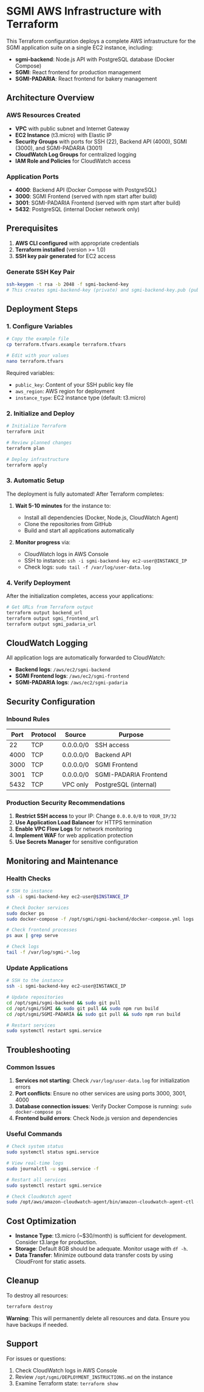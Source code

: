 # SGMI AWS Infrastructure with Terraform

This Terraform configuration deploys a complete AWS infrastructure for the SGMI application suite on a single EC2 instance, including:

- **sgmi-backend**: Node.js API with PostgreSQL database (Docker Compose)
- **SGMI**: React frontend for production management
- **SGMI-PADARIA**: React frontend for bakery management

## Architecture Overview

### AWS Resources Created
- **VPC** with public subnet and Internet Gateway
- **EC2 Instance** (t3.micro) with Elastic IP
- **Security Groups** with ports for SSH (22), Backend API (4000), SGMI (3000), and SGMI-PADARIA (3001)
- **CloudWatch Log Groups** for centralized logging
- **IAM Role and Policies** for CloudWatch access

### Application Ports
- **4000**: Backend API (Docker Compose with PostgreSQL)
- **3000**: SGMI Frontend (served with npm start after build)
- **3001**: SGMI-PADARIA Frontend (served with npm start after build)
- **5432**: PostgreSQL (internal Docker network only)

## Prerequisites

1. **AWS CLI configured** with appropriate credentials
2. **Terraform installed** (version >= 1.0)
3. **SSH key pair generated** for EC2 access

### Generate SSH Key Pair
```bash
ssh-keygen -t rsa -b 2048 -f sgmi-backend-key
# This creates sgmi-backend-key (private) and sgmi-backend-key.pub (public)
```

## Deployment Steps

### 1. Configure Variables
```bash
# Copy the example file
cp terraform.tfvars.example terraform.tfvars

# Edit with your values
nano terraform.tfvars
```

Required variables:
- `public_key`: Content of your SSH public key file
- `aws_region`: AWS region for deployment
- `instance_type`: EC2 instance type (default: t3.micro)

### 2. Initialize and Deploy
```bash
# Initialize Terraform
terraform init

# Review planned changes
terraform plan

# Deploy infrastructure
terraform apply
```

### 3. Automatic Setup

The deployment is fully automated! After Terraform completes:

1. **Wait 5-10 minutes** for the instance to:
   - Install all dependencies (Docker, Node.js, CloudWatch Agent)
   - Clone the repositories from GitHub
   - Build and start all applications automatically

2. **Monitor progress** via:
   - CloudWatch logs in AWS Console
   - SSH to instance: `ssh -i sgmi-backend-key ec2-user@INSTANCE_IP`
   - Check logs: `sudo tail -f /var/log/user-data.log`

### 4. Verify Deployment
After the initialization completes, access your applications:
```bash
# Get URLs from Terraform output
terraform output backend_url
terraform output sgmi_frontend_url
terraform output sgmi_padaria_url
```

## CloudWatch Logging

All application logs are automatically forwarded to CloudWatch:

- **Backend logs**: `/aws/ec2/sgmi-backend`
- **SGMI Frontend logs**: `/aws/ec2/sgmi-frontend`
- **SGMI-PADARIA logs**: `/aws/ec2/sgmi-padaria`

## Security Configuration

### Inbound Rules
| Port | Protocol | Source | Purpose |
|------|----------|---------|---------|
| 22 | TCP | 0.0.0.0/0 | SSH access |
| 4000 | TCP | 0.0.0.0/0 | Backend API |
| 3000 | TCP | 0.0.0.0/0 | SGMI Frontend |
| 3001 | TCP | 0.0.0.0/0 | SGMI-PADARIA Frontend |
| 5432 | TCP | VPC only | PostgreSQL (internal) |

### Production Security Recommendations
1. **Restrict SSH access** to your IP: Change `0.0.0.0/0` to `YOUR_IP/32`
2. **Use Application Load Balancer** for HTTPS termination
3. **Enable VPC Flow Logs** for network monitoring
4. **Implement WAF** for web application protection
5. **Use Secrets Manager** for sensitive configuration

## Monitoring and Maintenance

### Health Checks
```bash
# SSH to instance
ssh -i sgmi-backend-key ec2-user@$INSTANCE_IP

# Check Docker services
sudo docker ps
sudo docker-compose -f /opt/sgmi/sgmi-backend/docker-compose.yml logs

# Check frontend processes
ps aux | grep serve

# Check logs
tail -f /var/log/sgmi-*.log
```

### Update Applications
```bash
# SSH to the instance
ssh -i sgmi-backend-key ec2-user@INSTANCE_IP

# Update repositories
cd /opt/sgmi/sgmi-backend && sudo git pull
cd /opt/sgmi/SGMI && sudo git pull && sudo npm run build
cd /opt/sgmi/SGMI-PADARIA && sudo git pull && sudo npm run build

# Restart services
sudo systemctl restart sgmi.service
```

## Troubleshooting

### Common Issues

1. **Services not starting**: Check `/var/log/user-data.log` for initialization errors
2. **Port conflicts**: Ensure no other services are using ports 3000, 3001, 4000
3. **Database connection issues**: Verify Docker Compose is running: `sudo docker-compose ps`
4. **Frontend build errors**: Check Node.js version and dependencies

### Useful Commands
```bash
# Check system status
sudo systemctl status sgmi.service

# View real-time logs
sudo journalctl -u sgmi.service -f

# Restart all services
sudo systemctl restart sgmi.service

# Check CloudWatch agent
sudo /opt/aws/amazon-cloudwatch-agent/bin/amazon-cloudwatch-agent-ctl -a query-config -m ec2 -s
```

## Cost Optimization

- **Instance Type**: t3.micro (~$30/month) is sufficient for development. Consider t3.large for production.
- **Storage**: Default 8GB should be adequate. Monitor usage with `df -h`.
- **Data Transfer**: Minimize outbound data transfer costs by using CloudFront for static assets.

## Cleanup

To destroy all resources:
```bash
terraform destroy
```

**Warning**: This will permanently delete all resources and data. Ensure you have backups if needed.

## Support

For issues or questions:
1. Check CloudWatch logs in AWS Console
2. Review `/opt/sgmi/DEPLOYMENT_INSTRUCTIONS.md` on the instance
3. Examine Terraform state: `terraform show`